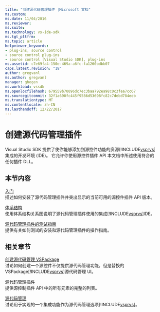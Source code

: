 ```yaml
---
title: "创建源代码管理插件 |Microsoft 文档"
ms.custom: 
ms.date: 11/04/2016
ms.reviewer: 
ms.suite: 
ms.technology: vs-ide-sdk
ms.tgt_pltfrm: 
ms.topic: article
helpviewer_keywords:
- plug-ins, source control
- source control plug-ins
- source control [Visual Studio SDK], plug-ins
ms.assetid: c7e69fa4-150e-469a-a6fc-fa1260bdbb07
caps.latest.revision: "18"
author: gregvanl
ms.author: gregvanl
manager: ghogen
ms.workload: vssdk
ms.openlocfilehash: 679559b70096dc7ec3baa792ea98c0c3fea7cc67
ms.sourcegitcommit: 32f1a690fc445f9586d53698fc82c7debd784eeb
ms.translationtype: MT
ms.contentlocale: zh-CN
ms.lasthandoff: 12/22/2017
---
```

# <a name="creating-a-source-control-plug-in"></a>创建源代码管理插件
Visual Studio SDK 提供了使你能够添加到源控件功能的资源[!INCLUDE[vsprvs](../../code-quality/includes/vsprvs_md.md)]集成的开发环境 (IDE)。 它允许你使用源控件插件 API 本文档中所述使用符合的任何插件 DLL。  
  
## <a name="in-this-section"></a>本节内容  
 [入门](../../extensibility/internals/getting-started-with-source-control-plug-ins.md)  
 描述如何安装了源代码管理插件并突出显示的当前可用的源控件插件 API 版本。  
  
 [体系结构](../../extensibility/internals/source-control-plug-in-architecture.md)  
 使用体系结构关系图说明了源代码管理插件使用的集成[!INCLUDE[vsprvs](../../code-quality/includes/vsprvs_md.md)]IDE。  
  
 [源代码管理插件的测试指南](../../extensibility/internals/test-guide-for-source-control-plug-ins.md)  
 提供有关如何测试的安装和源代码管理插件的操作指南。  
  
## <a name="related-sections"></a>相关章节  
 [创建源代码管理 VSPackage](../../extensibility/internals/creating-a-source-control-vspackage.md)  
 讨论如何创建一个源控件不仅提供源代码管理功能，但是替换的 VSPackage[!INCLUDE[vsprvs](../../code-quality/includes/vsprvs_md.md)]源代码管理 UI。  
  
 [源代码管理插件](../../extensibility/source-control-plug-ins.md)  
 提供源控制插件 API 中的所有元素的完整的列表。  
  
 [源代码管理](../../extensibility/internals/source-control.md)  
 讨论用于实现的一个集成功能作为源代码管理选项[!INCLUDE[vsprvs](../../code-quality/includes/vsprvs_md.md)]。